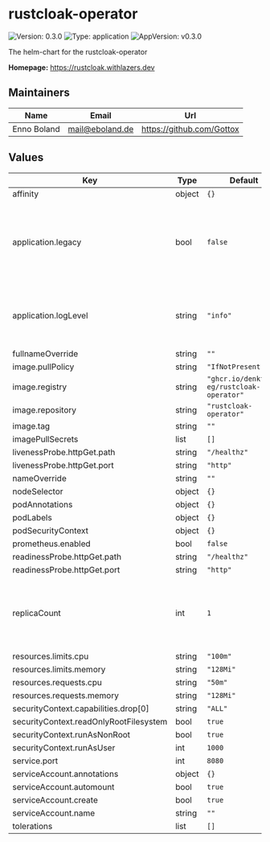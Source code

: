 # rustcloak-operator

![Version: 0.3.0](https://img.shields.io/badge/Version-0.3.0-informational?style=flat-square) ![Type: application](https://img.shields.io/badge/Type-application-informational?style=flat-square) ![AppVersion: v0.3.0](https://img.shields.io/badge/AppVersion-v0.3.0-informational?style=flat-square)

The helm-chart for the rustcloak-operator

**Homepage:** <https://rustcloak.withlazers.dev>

## Maintainers

| Name | Email | Url |
| ---- | ------ | --- |
| Enno Boland | <mail@eboland.de> | <https://github.com/Gottox> |

## Values

| Key | Type | Default | Description |
|-----|------|---------|-------------|
| affinity | object | `{}` |  |
| application.legacy | bool | `false` | enable legacy support. Before enabling, please consult [legacy support section](https://rustcloak.withlazers.dev/configuration/legacy-mode.html) of the rustcloak documentation. |
| application.logLevel | string | `"info"` | one of error, warn, info, debug, trace. Also supports the [env_logger format](https://docs.rs/env_logger/latest/env_logger/#enabling-logging) |
| fullnameOverride | string | `""` |  |
| image.pullPolicy | string | `"IfNotPresent"` |  |
| image.registry | string | `"ghcr.io/denktmit-eg/rustcloak-operator"` |  |
| image.repository | string | `"rustcloak-operator"` |  |
| image.tag | string | `""` |  |
| imagePullSecrets | list | `[]` |  |
| livenessProbe.httpGet.path | string | `"/healthz"` |  |
| livenessProbe.httpGet.port | string | `"http"` |  |
| nameOverride | string | `""` |  |
| nodeSelector | object | `{}` |  |
| podAnnotations | object | `{}` |  |
| podLabels | object | `{}` |  |
| podSecurityContext | object | `{}` |  |
| prometheus.enabled | bool | `false` |  |
| readinessProbe.httpGet.path | string | `"/healthz"` |  |
| readinessProbe.httpGet.port | string | `"http"` |  |
| replicaCount | int | `1` | must be 1. The rustcloak-operator currently does not support multiple replicas. |
| resources.limits.cpu | string | `"100m"` |  |
| resources.limits.memory | string | `"128Mi"` |  |
| resources.requests.cpu | string | `"50m"` |  |
| resources.requests.memory | string | `"128Mi"` |  |
| securityContext.capabilities.drop[0] | string | `"ALL"` |  |
| securityContext.readOnlyRootFilesystem | bool | `true` |  |
| securityContext.runAsNonRoot | bool | `true` |  |
| securityContext.runAsUser | int | `1000` |  |
| service.port | int | `8080` |  |
| serviceAccount.annotations | object | `{}` |  |
| serviceAccount.automount | bool | `true` |  |
| serviceAccount.create | bool | `true` |  |
| serviceAccount.name | string | `""` |  |
| tolerations | list | `[]` |  |

